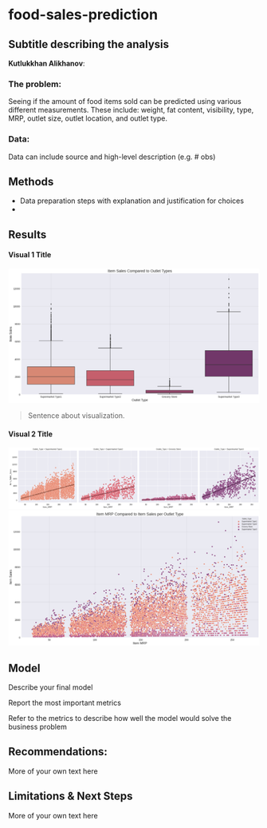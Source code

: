 # food-sales-prediction
## Subtitle describing the analysis 

**Kutlukkhan Alikhanov**: 

### The problem:

Seeing if the amount of food items sold can be predicted using various different measurements. These include: weight, fat content, visibility, type, MRP, outlet size, outlet location, and outlet type.


### Data:
Data can include source and high-level description (e.g. # obs)


## Methods
- Data preparation steps with explanation and justification for choices
- 

## Results

#### Visual 1 Title
![boxplot visualization](boxplot_visualization.png)

> Sentence about visualization.

#### Visual 2 Title
![scatterplot_visualization](scatterplot_visualization_pt1.png)
![scatterplot visualization](scatterplot_visualization_pt2.png)

## Model

Describe your final model

Report the most important metrics

Refer to the metrics to describe how well the model would solve the business problem

## Recommendations:

More of your own text here


## Limitations & Next Steps

More of your own text here
